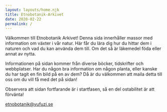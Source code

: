 ```yaml
---
layout: layouts/home.njk
title: Etnobotanik-Arkivet
date: 2020-02-22
permalink: /
---
```


Välkommen till Etnobotanik Arkivet! Denna sida innerhåller massor med information om växter i vår natur. Här får du lära dig hur du hittar dem i naturen och vad du kan använda dem till. Om det så är läkemedel föda eller annat av nytta.

Informationen på sidan kommer från diverse böcker, tidskrifter och webbplatser. Har du någon bra information om någon planta, eller kanske du har tagit en fin bild på en av dem? Då är du välkommen att maila detta till oss om du vill få med det på sidan!

Observera att sidan fortfarande är i startfasen, så en del ostabilitet är att förvänta!

etnobotanik@vufuzi.se

